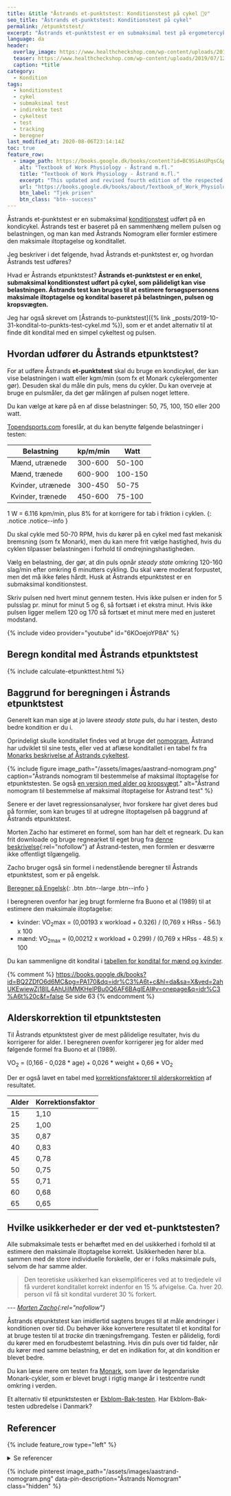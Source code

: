 ```yaml
---
title: &title "Åstrands et-punktstest: Konditionstest på cykel 🚴‍♀️"
seo_title: "Åstrands et-punktstest: Konditionstest på cykel"
permalink: /etpunktstest/
excerpt: "Åstrands et-punktstest er en submaksimal test på ergometercykel, hvor du måler belastning og puls. Fortrinlig til at måle ændringer i kondition over tid."
language: da
header:
  overlay_image: https://www.healthcheckshop.com/wp-content/uploads/2019/07/12A0041.jpg
  teaser: https://www.healthcheckshop.com/wp-content/uploads/2019/07/12A0041.jpg
  caption: *title
category:
  - Kondition
tags:
  - konditionstest
  - cykel
  - submaksimal test
  - indirekte test
  - cykeltest
  - test
  - tracking
  - beregner
last_modified_at: 2020-08-06T23:14:14Z
toc: true
feature_row:
  - image_path: https://books.google.dk/books/content?id=BC9SiAsUPqsC&printsec=frontcover&img=1&zoom=1&edge=curl&imgtk=AFLRE70NFS4lEU6whWCqlyrgOGErL5OJe7YUn-qJQJ5_NuL_euKqiLC3Uf1qDPx-lSIhDDhVIpgexBiz5cdAiKXbtccrKfOlel8OTdj9EgWhSXwkff-qWaHaQt5WU1MvzRP65Jcjll3V
    alt: "Textbook of Work Physiology - Åstrand m.fl."
    title: "Textbook of Work Physiology - Åstrand m.fl."
    excerpt: "This updated and revised fourth edition of the respected Textbook of Work Physiology combines classical issues in exercise and work physiology with the latest scientific findings. The result is an outstanding professional reference that will be indispensable to advanced students, physiologists, clinicians, physical educators--any professional pursuing study of the body as a working machine."
    url: "https://books.google.dk/books/about/Textbook_of_Work_Physiology.html?id=BC9SiAsUPqsC&redir_esc=y"
    btn_label: "Tjek prisen"
    btn_class: "btn--success"
---
```


Åstrands et-punktstest er en submaksimal [konditionstest](/test-kondition-konditest-kondital/) udført på en kondicykel. Åstrands test er baseret på en sammenhæng mellem pulsen og belastningen, og man kan med Åstrands Nomogram eller formler estimere den maksimale iltoptagelse og konditallet.

Jeg beskriver i det følgende, hvad Åstrands et-punktstest er, og hvordan Åstrands test udføres?

Hvad er Åstrands etpunktstest? **Åstrands et-punktstest er en enkel, submaksimal konditionstest udført på cykel, som pålideligt kan vise belastningen. Åstrands test kan bruges til at estimere forsøgspersonens maksimale iltoptagelse og kondital baseret på belastningen, pulsen og kropsvægten.**

Jeg har også skrevet om [Åstrands to-punktstest]({% link _posts/2019-10-31-kondital-to-punkts-test-cykel.md %}), som er et andet alternativ til at finde dit kondital med en simpel cykeltest og pulsen.

## Hvordan udfører du Åstrands etpunktstest?

For at udføre Åstrands **et-punktstest** skal du bruge en kondicykel, der kan vise belastningen i watt eller kgm/min (som fx et Monark cykelergomenter gør). Desuden skal du måle din puls, mens du cykler. Du kan overveje at bruge en pulsmåler, da det gør målingen af pulsen noget lettere.

Du kan vælge at køre på en af disse belastninger: 50, 75, 100, 150 eller 200 watt.

[Topendsports.com](https://www.topendsports.com/testing/tests/astrand.htm) foreslår, at du kan benytte følgende belastninger i testen:

| Belastning | kp/m/min | Watt |
|-|-|-|
| Mænd, utrænede | 300-600 | 50-100  |
| Mænd, trænede | 600-900 | 100-150 |
| Kvinder, utrænede | 300-450 | 50-75 |
| Kvinder, trænede | 450-600 | 75-100 |

1 W = 6.116 kpm/min, plus 8% for at korrigere for tab i friktion i cyklen.
{: .notice .notice--info }

Du skal cykle med 50-70 RPM, hvis du kører på en cykel med fast mekanisk bremsning (som fx Monark), men du kan mere frit vælge hastighed, hvis du cyklen tilpasser belastningen i forhold til omdrejningshastigheden.

Vælg en belastning, der gør, at din puls opnår _steady state_ omkring 120-160 slag/min efter omkring 6 minutters cykling. Du skal være moderat forpustet, men det må ikke føles hårdt. Husk at Åstrands etpunktstest er en submaksimal konditionstest.

Skriv pulsen ned hvert minut gennem testen. Hvis ikke pulsen er inden for 5 pulsslag pr. minut for minut 5 og 6, så fortsæt i et ekstra minut. Hvis ikke pulsen ligger mellem 120 og 170 så fortsæt et minut mere med en justeret modstand.

{% include video provider="youtube" id="6KOoejoYP8A" %}

## Beregn kondital med Åstrands etpunktstest

{% include calculate-etpunkttest.html %}

## Baggrund for beregningen i Åstrands etpunktstest

Generelt kan man sige at jo lavere _steady state_ puls, du har i testen, desto bedre kondition er du i.

Oprindeligt skulle konditallet findes ved at bruge det [nomogram](https://www.sst.dk/-/media/Udgivelser/2006/Publ2006/CFF/Fysisk_aktivitet_psyk/Testmanual_psyk,-d-,pdf.ashx), Åstrand har udviklet til sine tests, eller ved at aflæse konditallet i en tabel fx fra [Monarks beskrivelse af Åstrands cykeltest](https://sport-medical.monarkexercise.se/professor-astrand-submaximal-cycle-test/).

{% include figure image_path="/assets/images/aastrand-nomogram.png" caption="Åstrands nomogram til bestemmelse af maksimal iltoptagelse for etpunktstesten. Se også [en version med alder og kropsvægt](https://www.topendsports.com/testing/tests/astrand.htm)." alt="Åstrand nomogram til bestemmelse af maksimal iltoptagelse for Åstrand test" %}

Senere er der lavet regressionsanalyser, hvor forskere har givet deres bud på formler, som kan bruges til at udregne iltoptagelsen på baggrund af Åstrands etpunktstest.

Morten Zacho har estimeret en formel, som han har delt et regneark. Du kan frit downloade og bruge regnearket til eget brug fra [denne beskrivelse](http://web.archive.org/web/20150316134300/http://www.motion-online.dk/konditionstraening/testning/et-punkts_test_paa_cykel/){:rel="nofollow"} af Åstrand-testen, men formlen er desværre ikke offentligt tilgængelig.

Zacho bruger også sin formel i nedenstående beregner til Åstrands etpunktstest, som er på engelsk.

[Beregner på Engelsk](https://www.health-calc.com/fitness-tests/aastrand-test){: .btn .btn--large .btn--info }

I beregneren ovenfor har jeg brugt formlerne fra Buono et al (1989) til at estimere den maksimale iltoptagelse:

- kvinder: VO<sub>2</sub>max = (0,00193 x workload + 0.326) / (0,769 x HRss - 56.1) x 100
- mænd: VO<sub>2max</sub> = (0,00212 x workload + 0.299) / (0,769 x HRss - 48.5) x 100

Du kan sammenligne dit kondital i [tabellen for kondital for mænd og kvinder](/kondital/).

{% comment %}
https://books.google.dk/books?id=BQ2ZDfO6d6MC&pg=PA170&dq=idr%C3%A6t+c&hl=da&sa=X&ved=2ahUKEwiewZj18IL4AhUilMMKHeIPBu0Q6AF6BAgIEAI#v=onepage&q=idr%C3%A6t%20c&f=false
Se side 63
{% endcomment %}

## Alderskorrektion til etpunktstesten

Til Åstrands etpunktstest giver de mest pålidelige resultater, hvis du korrigerer for alder. I beregneren ovenfor korrigerer jeg for alder med følgende formel fra Buono et al (1989).

VO<sub>2</sub> = (0,166 - 0,028 * age) + 0,026 * weight + 0,66 * VO<sub>2</sub>

Der er også lavet en tabel med [korrektionsfaktorer til alderskorrektion](https://www.topendsports.com/testing/tests/astrand.htm) af resultatet.

| Alder	| Korrektionsfaktor |
|-|-|
| 15 | 1,10 |
| 25 | 1,00 |
| 35 | 0,87 |
| 40 | 0,83 |
| 45 | 0,78 |
| 50 | 0,75 |
| 55 | 0,71 |
| 60 | 0,68 |
| 65 | 0,65 |

## Hvilke usikkerheder er der ved et-punktstesten?

Alle submaksimale tests er behæftet med en del usikkerhed i forhold til at estimere den maksimale iltoptagelse korrekt. Usikkerheden hører bl.a. sammen med de store individuelle forskelle, der er i folks maksimale puls, selvom de har samme alder.

> Den teoretiske usikkerhed kan eksemplificeres ved at to tredjedele vil få vurderet konditallet korrekt indenfor en 15 % afvigelse. Ca. hver 20. person vil få sit kondital vurderet 30 % forkert.

--- <cite>[Morten Zacho](http://web.archive.org/web/20150316134300/http://www.motion-online.dk/konditionstraening/testning/et-punkts_test_paa_cykel/){:rel="nofollow"}</cite>

Åstrands etpunktstest kan imidlertid sagtens bruges til at måle ændringer i konditionen over tid. Du behøver ikke konvertere resultatet til et kondital for at bruge testen til at _tracke_ din træningsfremgang. Testen er pålidelig, fordi du kører med en forudbestemt belastning. Hvis din puls over tid falder, når du kører med samme belastning, er det en indikation for, at din kondition er blevet bedre.

Du kan læse mere om testen fra [Monark](https://sport-medical.monarkexercise.se/professor-astrand-submaximal-cycle-test/), som laver de legendariske Monark-cykler, som er blevet brugt i rigtig mange år i testcentre rundt omkring i verden.

Et alternativ til etpunktstesten er [Ekblom-Bak-testen](https://www.gih.se/ekblombaktest). Har Ekblom-Bak-testen udbredelse i Danmark?

## Referencer

{% include feature_row type="left" %}

<details markdown="1">
  <summary>Se referencer</summary>

- Åstrand, I. (1960) "Aerobic work capacity in men and women with special reference to age". Acta Physiologica Scandinavica, vol. 49, suppl 169.
- Astrand PO, Rodahl K. Text Book of Work Physiology: Physiological basis of exercise. New York: McGraw Hill, 1986.
- Åstrand, P.-O. & Ryhming, I. (1954) "A nomogram for calculation of aerobic capacity (physical fitness) from pulse rate during submaximal work." J Appl Physiol, 7, page 218-221.
- Buono MJ, Roby JJ, Micale FG, Sallis JF. Predicting maximal oxygen uptake in children: modification of the Astrand-Ryhming test. Pediatric Exercise Science 1989;1:278-283.
- RE Cink and TR Thomas, Validity of the Astrand-Ryhming nomogram for predicting maximal oxygen intake. British Journal of Sports Medicine, 1981, Vol 15, Issue 3 182-185.
Legge and Banister, The Astrand-Rhyming nomogram revisited J Appl Physiol.1986; 61: 1203-1209.
</details>

{% include pinterest image_path="/assets/images/aastrand-nomogram.png" data-pin-description="Åstrands Nomogram" class="hidden" %}

